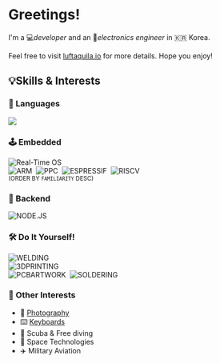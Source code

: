 # Greetings!

I'm a 💻*developer* and an 🔋*electronics engineer* in 🇰🇷 Korea.

Feel free to visit [luftaquila.io](https://luftaquila.io) for more details. Hope you enjoy!

<!--
<br>
<img src="https://github-readme-stats.vercel.app/api?username=luftaquila&show_icons=true&include_all_commits=true&theme=vue" height="200px">&emsp;<img src="https://github-readme-stats.vercel.app/api/top-langs/?username=luftaquila&hide=html,css,scss,AutoHotKey,batchfile,powershell,vim,shell&langs_count=4&theme=vue" height="200px">
<br>
-->

## 💡Skills & Interests
### 📖 Languages
<img src="https://github-readme-stats.vercel.app/api/wakatime?username=luftaquila&layout=compact&theme=vue&hide_title=true&custom_title=Languages%20by%20working%20time&langs_count=8&hide=html,other,java,cmake,css,arduino,vim%20script,autohotkey,git,json,restructuredtext,text,makefile,lua">

<!--
![C](https://img.shields.io/badge/C-2E3340?style=for-the-badge&logo=c&logoColor=white)&nbsp;
![JAVASCRIPT](https://img.shields.io/badge/JavaScript-323330?style=for-the-badge&logo=javascript&logoColor=F7DF1E)&nbsp;
![PYTHON](https://img.shields.io/badge/Python-3776AB?style=for-the-badge&logo=python&logoColor=white)&nbsp;
![RUST](https://img.shields.io/badge/rust-000000?style=for-the-badge&logo=rust&logoColor=white)&nbsp;
-->

### 🕹️ Embedded
![Real-Time OS](https://img.shields.io/badge/Real--Time%20OS-556472?style=for-the-badge&logo=figshare&logoColor=white)<br>
![ARM](https://img.shields.io/badge/arm-0091BD?style=for-the-badge&logo=arm&logoColor=white)&nbsp;
![PPC](https://img.shields.io/badge/ppc-FF7328?style=for-the-badge&logo=power-automate&logoColor=white)&nbsp;
![ESPRESSIF](https://img.shields.io/badge/esp-E7352C?style=for-the-badge&logo=espressif&logoColor=white)&nbsp;
![RISCV](https://img.shields.io/badge/RISC--V-283272?style=for-the-badge&logo=riscv&logoColor=white)<br>
<sub>(ORDER BY `FAMILIARITY` DESC)</sub>

### 📡 Backend
![NODE.JS](https://img.shields.io/badge/Node.js-339933?style=for-the-badge&logo=nodedotjs&logoColor=white)&nbsp;

### 🛠️ Do It Yourself!
![WELDING](https://img.shields.io/badge/TIG%20&%20ARC%20WELDING-324FFF?style=for-the-badge&logo=Lit&logoColor=white)<br>
![3DPRINTING](https://img.shields.io/badge/3D%20MODELING%20&%20PRINTING-E7352C?style=for-the-badge&logo=Blueprint&logoColor=white)<br>
![PCBARTWORK](https://img.shields.io/badge/PCB%20ARTWORK-006600?style=for-the-badge&logo=Archicad&logoColor=white)&nbsp;
![SOLDERING](https://img.shields.io/badge/SOLDERING-556472?style=for-the-badge&logo=Openlayers&logoColor=white)

### 🌠 Other Interests
* 📸 [Photography](https://luftaquila.io/photos/)
* ⌨️ [Keyboards](https://luftaquila.io/keyboard/)
* 🌊 Scuba & Free diving
* 🚀 Space Technologies
* ✈️ Military Aviation
